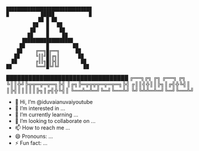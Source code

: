     ████████████████████████████████
    █            █████             █
                ██ █ ██
              ██   █   ██
             ██    █    ██
            ██     █     ██
          ███████████████████
         ██        █         ██
        ██     ╔══╗█╔══╗      ██
       ██      ╚║║╝█║╔╗║       ██
      ██       ╔║║╗█║╠╣║        ██   
    ██         ╚══╝█╚╝╚╝         ██
   █████████████████████████████████
   ╔══╗╔╗        ╔╗ ╔══╗           ╔╗
   ╚║║╬╝╠╦╦═╦═╦═╗╠╣ ║╔╗╠═╦╦╦╦═╦═╦═╗╠╣
   ╔║║╣╬║║╠╗║╔╣╬╚╣║ ║╠╣║║║║║╠╗║╔╣╬╚╣║
   ╚══╩═╩═╝╚═╝╚══╩╝ ╚╝╚╩╩═╩═╝╚═╝╚══╩╝

- 👋 Hi, I’m @iduvaianuvaiyoutube
- 👀 I’m interested in ...
- 🌱 I’m currently learning ...
- 💞️ I’m looking to collaborate on ...
- 📫 How to reach me ...
- 😄 Pronouns: ...
- ⚡ Fun fact: ...

<!---
iduvaianuvaiyoutube/iduvaianuvaiyoutube is a ✨ special ✨ repository because its `README.md` (this file) appears on your GitHub profile.
You can click the Preview link to take a look at your changes.
--->
